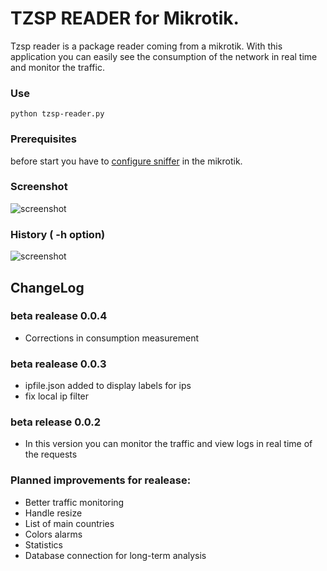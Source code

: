 # TZSP READER for Mikrotik.

Tzsp reader is a package reader coming from a mikrotik.
With this application you can easily see the consumption of the network in real time and monitor the traffic.


### Use

```
python tzsp-reader.py

```

### Prerequisites

before start you have to [configure sniffer](https://wiki.mikrotik.com/wiki/Manual:Tools/Packet_Sniffer) in the mikrotik.
### Screenshot
![screenshot](https://raw.githubusercontent.com/gravadigital/tzsp-reader/master/example/statustics.jpg)

### History ( -h option)
![screenshot](https://raw.githubusercontent.com/gravadigital/tzsp-reader/master/example/tzsp-reader.png)

## ChangeLog
### beta realease 0.0.4
* Corrections in consumption measurement
### beta realease 0.0.3
* ipfile.json added to display labels for ips
* fix local ip filter

### beta release 0.0.2
* In this version you can monitor the traffic and view logs in real time of the requests

### Planned improvements for realease:
* Better traffic monitoring
* Handle resize
* List of main countries
* Colors alarms
* Statistics
* Database connection for long-term analysis
